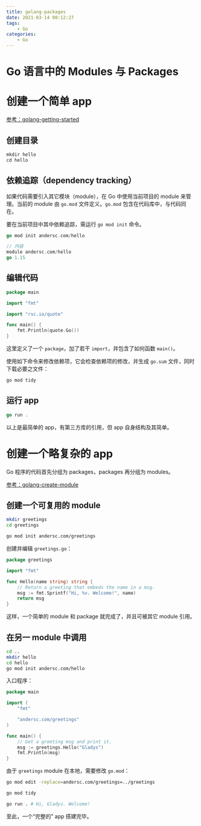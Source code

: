 ```yaml
---
title: golang-packages
date: 2021-03-14 00:12:27
tags:
    - Go
categories:
    - Go
---
```


# Go 语言中的 Modules 与 Packages

# 创建一个简单 app

[参考：golang-getting-started](https://golang.org/doc/tutorial/getting-started)

## 创建目录

```go
mkdir hello
cd hello
```

## 依赖追踪（dependency tracking）

如果代码需要引入其它模块（module），在 Go 中使用当前项目的 module 来管理。当前的 module 由 `go.mod` 文件定义。`go.mod` 包含在代码库中，与代码同在。

要在当前项目中其中依赖追踪，需运行 `go mod init` 命令。

```go
go mod init andersc.com/hello

// 内容
module andersc.com/hello
go 1.15
```

<!-- more -->

## 编辑代码

```go
package main

import "fmt"

import "rsc.io/quote"

func main() {
	fmt.Println(quote.Go())
}
```

这里定义了一个 `package`，加了若干 `import`，并包含了如何函数 `main()`。

使用如下命令来修改依赖项，它会检查依赖项的修改，并生成 `go.sum` 文件，同时下载必要之文件：

```bash
go mod tidy
```

## 运行 app

```go
go run .
```

以上是最简单的 app，有第三方库的引用，但 app 自身结构及其简单。

# 创建一个略复杂的 app

Go 程序的代码首先分组为 packages，packages 再分组为 modules。

[参考：golang-create-module](https://golang.org/doc/tutorial/create-module)

## 创建一个可复用的 module

```bash
mkdir greetings
cd greetings

go mod init andersc.com/greetings
```

创建并编辑 `greetings.go`：

```go
package greetings

import "fmt"

func Hello(name string) string {
	// Return a greeting that embeds the name in a msg.
	msg := fmt.Sprintf("Hi, %v. Welcome!", name)
	return msg
}
```

这样，一个简单的 module 和 package 就完成了，并且可被其它 module 引用。

## 在另一 module 中调用

```bash
cd ..
mkdir hello
cd hello
go mod init andersc.com/hello
```

入口程序：

```go
package main

import (
	"fmt"

	"andersc.com/greetings"
)

func main() {
	// Get a greeting msg and print it.
	msg := greetings.Hello("Gladys")
	fmt.Println(msg)
}
```

由于 `greetings` module 在本地，需要修改 `go.mod`：

```bash
go mod edit -replace=andersc.com/greetings=../greetings

go mod tidy

go run . # Hi, Gladys. Welcome!
```

至此，一个“完整的” app 搭建完毕。


